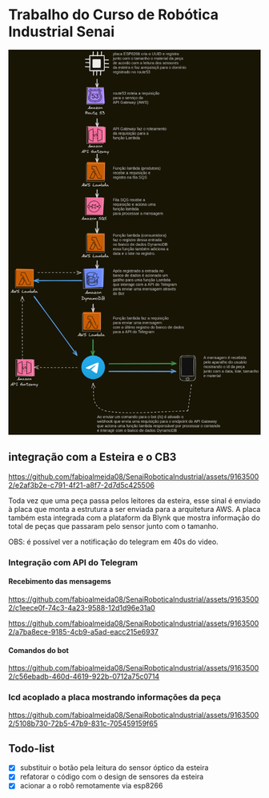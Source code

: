 
# Trabalho do Curso de Robótica Industrial Senai

![imagem_arquitetura](./arquitetura_serverless_aws.png "arquitetura serveless")

## integração com a Esteira e o CB3
https://github.com/fabioalmeida08/SenaiRoboticaIndustrial/assets/91635002/e2af3b2e-c791-4f21-a8f7-2d7d5c425506

Toda vez que uma peça passa pelos leitores da esteira, esse sinal é enviado à placa que monta a estrutura a ser enviada para a arquitetura AWS.
A placa também esta integrada com a plataform da Blynk que mostra informação do total de peças que passaram pelo sensor junto com o tamanho.

OBS: é possível ver a notificação do telegram em 40s do video.
### Integração com API do Telegram
#### Recebimento das mensagems
https://github.com/fabioalmeida08/SenaiRoboticaIndustrial/assets/91635002/c1eece0f-74c3-4a23-9588-12d1d96e31a0

https://github.com/fabioalmeida08/SenaiRoboticaIndustrial/assets/91635002/a7ba8ece-9185-4cb9-a5ad-eacc215e6937
#### Comandos do bot
https://github.com/fabioalmeida08/SenaiRoboticaIndustrial/assets/91635002/c56ebadb-460d-4619-922b-0712a75c0714



### lcd acoplado a placa mostrando informações da peça
https://github.com/fabioalmeida08/SenaiRoboticaIndustrial/assets/91635002/5108b730-72b5-47b9-831c-705459159f65


## Todo-list

- [x] substituir o botão pela leitura do sensor óptico da esteira
- [x] refatorar o código com o design de sensores da esteira
- [x] acionar a o robô remotamente via esp8266

